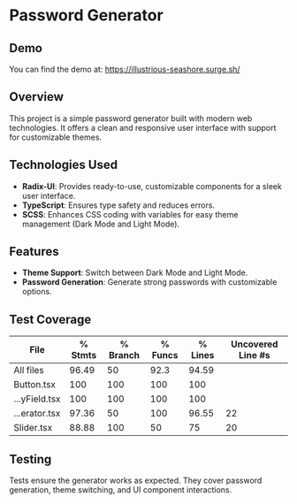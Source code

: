 # Password Generator
## Demo
You can find the demo at: https://illustrious-seashore.surge.sh/
## Overview
This project is a simple password generator built with modern web technologies. It offers a clean and responsive user interface with support for customizable themes.

## Technologies Used

- **Radix-UI**: Provides ready-to-use, customizable components for a sleek user interface.
- **TypeScript**: Ensures type safety and reduces errors.
- **SCSS**: Enhances CSS coding with variables for easy theme management (Dark Mode and Light Mode).

## Features

- **Theme Support**: Switch between Dark Mode and Light Mode.
- **Password Generation**: Generate strong passwords with customizable options.

## Test Coverage

| File          | % Stmts | % Branch | % Funcs | % Lines | Uncovered Line #s |
|---------------|---------|----------|---------|---------|-------------------|
| All files     | 96.49   | 50       | 92.3    | 94.59   |                   |
| Button.tsx    | 100     | 100      | 100     | 100     |                   |
| ...yField.tsx | 100     | 100      | 100     | 100     |                   |
| ...erator.tsx | 97.36   | 50       | 100     | 96.55   | 22                |
| Slider.tsx    | 88.88   | 100      | 50      | 75      | 20                |

## Testing
Tests ensure the generator works as expected. They cover password generation, theme switching, and UI component interactions.